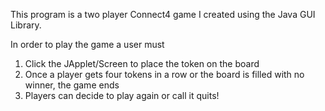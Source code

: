 This program is a two player Connect4 game I created using the Java GUI Library.

In order to play the game a user must
1) Click the JApplet/Screen to place the token on the board
2) Once a player gets four tokens in a row or the board is filled with no winner, the game ends
3) Players can decide to play again or call it quits!




